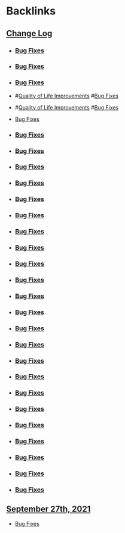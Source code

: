 
# Backlinks
## [Change Log](<Change Log.md>)
- ### [Bug Fixes](<Bug Fixes.md>)

- ### [Bug Fixes](<Bug Fixes.md>)

- ### [Bug Fixes](<Bug Fixes.md>)

- #[Quality of Life Improvements](<Quality of Life Improvements.md>) #[Bug Fixes](<Bug Fixes.md>)

- #[Quality of Life Improvements](<Quality of Life Improvements.md>) #[Bug Fixes](<Bug Fixes.md>)

- [Bug Fixes](<Bug Fixes.md>)

- ### [Bug Fixes](<Bug Fixes.md>)

- ### [Bug Fixes](<Bug Fixes.md>)

- ### [Bug Fixes](<Bug Fixes.md>)

- ### [Bug Fixes](<Bug Fixes.md>)

- ### [Bug Fixes](<Bug Fixes.md>)

- ### [Bug Fixes](<Bug Fixes.md>)

- ### [Bug Fixes](<Bug Fixes.md>)

- ### [Bug Fixes](<Bug Fixes.md>)

- ### [Bug Fixes](<Bug Fixes.md>)

- ### [Bug Fixes](<Bug Fixes.md>)

- ### [Bug Fixes](<Bug Fixes.md>)

- ### [Bug Fixes](<Bug Fixes.md>)

- ### [Bug Fixes](<Bug Fixes.md>)

- ### [Bug Fixes](<Bug Fixes.md>)

- ### [Bug Fixes](<Bug Fixes.md>)

- ### [Bug Fixes](<Bug Fixes.md>)

- ### [Bug Fixes](<Bug Fixes.md>)

- ### [Bug Fixes](<Bug Fixes.md>)

- ### [Bug Fixes](<Bug Fixes.md>)

- ### [Bug Fixes](<Bug Fixes.md>)

- ### [Bug Fixes](<Bug Fixes.md>)

- ### [Bug Fixes](<Bug Fixes.md>)

- ### [Bug Fixes](<Bug Fixes.md>)

## [September 27th, 2021](<September 27th, 2021.md>)
- [Bug Fixes](<Bug Fixes.md>)

